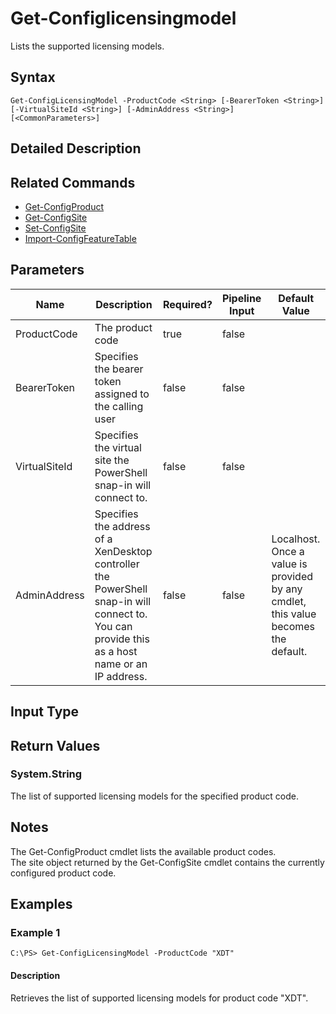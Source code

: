 ﻿
# Get-Configlicensingmodel
Lists the supported licensing models.
## Syntax
```
Get-ConfigLicensingModel -ProductCode <String> [-BearerToken <String>] [-VirtualSiteId <String>] [-AdminAddress <String>] [<CommonParameters>]
```
## Detailed Description



## Related Commands

* [Get-ConfigProduct](./Get-ConfigProduct/)
* [Get-ConfigSite](./Get-ConfigSite/)
* [Set-ConfigSite](./Set-ConfigSite/)
* [Import-ConfigFeatureTable](./Import-ConfigFeatureTable/)
## Parameters
| Name   | Description | Required? | Pipeline Input | Default Value |
| --- | --- | --- | --- | --- |
| ProductCode | The product code | true | false |  |
| BearerToken | Specifies the bearer token assigned to the calling user | false | false |  |
| VirtualSiteId | Specifies the virtual site the PowerShell snap-in will connect to. | false | false |  |
| AdminAddress | Specifies the address of a XenDesktop controller the PowerShell snap-in will connect to. You can provide this as a host name or an IP address. | false | false | Localhost. Once a value is provided by any cmdlet, this value becomes the default. |

## Input Type

### 

## Return Values

### System.String
The list of supported licensing models for the specified product code.
## Notes
The Get-ConfigProduct cmdlet lists the available product codes.<br>    The site object returned by the Get-ConfigSite cmdlet contains the currently configured product code.
## Examples

### Example 1
```
C:\PS> Get-ConfigLicensingModel -ProductCode "XDT"
```
#### Description
Retrieves the list of supported licensing models for product code "XDT".
